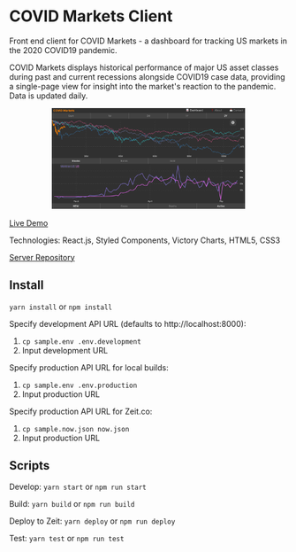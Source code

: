 # COVID Markets Client

Front end client for COVID Markets - a dashboard for tracking US markets in the 2020 COVID19 pandemic.

COVID Markets displays historical performance of major US asset classes during past and current recessions alongside COVID19 case data, providing a single-page view for insight into the market's reaction to the pandemic. Data is updated daily.

<p align="center">
  <img src="https://github.com/jgrizzled/portfolio/raw/master/img/covidmarkets-ss-desktop.png" width="350" alt="COVID Markets screenshot">
</p>

[Live Demo](https://covidmarkets.now.sh)

Technologies: React.js, Styled Components, Victory Charts, HTML5, CSS3

[Server Repository](https://github.com/jgrizzled/covidmarkets-server)

## Install

`yarn install` or `npm install`

Specify development API URL (defaults to http://localhost:8000):

1. `cp sample.env .env.development`
2. Input development URL

Specify production API URL for local builds:

1. `cp sample.env .env.production`
2. Input production URL

Specify production API URL for Zeit.co:

1. `cp sample.now.json now.json`
2. Input production URL

## Scripts

Develop: `yarn start` or `npm run start`

Build: `yarn build` or `npm run build`

Deploy to Zeit: `yarn deploy` or `npm run deploy`

Test: `yarn test` or `npm run test`
